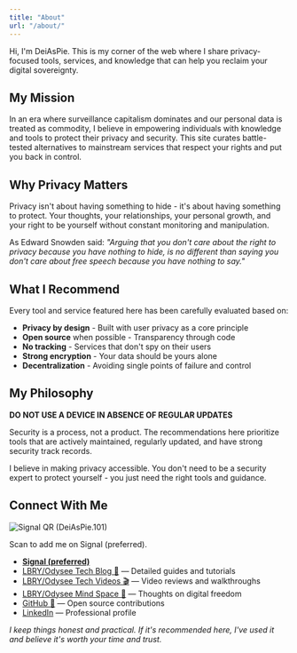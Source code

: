 ```yaml
---
title: "About"
url: "/about/"
---
```


Hi, I'm DeiAsPie. This is my corner of the web where I share privacy-focused tools, services, and knowledge that can help you reclaim your digital sovereignty.

## My Mission

In an era where surveillance capitalism dominates and our personal data is treated as commodity, I believe in empowering individuals with knowledge and tools to protect their privacy and security. This site curates battle-tested alternatives to mainstream services that respect your rights and put you back in control.

## Why Privacy Matters

Privacy isn't about having something to hide - it's about having something to protect. Your thoughts, your relationships, your personal growth, and your right to be yourself without constant monitoring and manipulation.

As Edward Snowden said: _"Arguing that you don't care about the right to privacy because you have nothing to hide, is no different than saying you don't care about free speech because you have nothing to say."_

## What I Recommend

Every tool and service featured here has been carefully evaluated based on:

- **Privacy by design** - Built with user privacy as a core principle
- **Open source** when possible - Transparency through code
- **No tracking** - Services that don't spy on their users
- **Strong encryption** - Your data should be yours alone
- **Decentralization** - Avoiding single points of failure and control

## My Philosophy

**DO NOT USE A DEVICE IN ABSENCE OF REGULAR UPDATES**

Security is a process, not a product. The recommendations here prioritize tools that are actively maintained, regularly updated, and have strong security track records.

I believe in making privacy accessible. You don't need to be a security expert to protect yourself - you just need the right tools and guidance.

## Connect With Me

<!-- Signal QR: copy the provided PNG to static/images/signal-qr.png -->
<div class="mt-6 md:flex md:items-start md:gap-6">
	<div class="flex-none">
		<img src="/images/signal-qr.png" alt="Signal QR (DeiAsPie.101)" loading="lazy" style="max-width:12rem; height:auto; display:block;">
		<p class="text-sm mt-2">Scan to add me on Signal (preferred).</p>
	</div>
	<div class="flex-1 mt-4 md:mt-0">
		<ul class="space-y-2">
			<li><strong><a href="https://signal.me/#eu/19Yp0f7xGAZV1OSnvg3wxR-Es0HoI34qBLhRA5UjhgG2Gt4Tl01KFJxgfUt1U2YA">Signal (preferred)</a></strong></li>
			<li><a href="https://open.lbry.com/@DeiAsPieBlog:f">LBRY/Odysee Tech Blog 📜</a> — Detailed guides and tutorials</li>
			<li><a href="https://open.lbry.com/@DeiAsPie:1">LBRY/Odysee Tech Videos 🎬</a> — Video reviews and walkthroughs</li>
			<li><a href="https://open.lbry.com/@DeiAsPieMindSpace:7">LBRY/Odysee Mind Space 🧠</a> — Thoughts on digital freedom</li>
			<li><a href="https://github.com/DeiAsPie">GitHub 🐙</a> — Open source contributions</li>
			<li><a href="https://linkedin.com/in/DeiAsPie">LinkedIn</a> — Professional profile</li>
		</ul>
	</div>
</div>

_I keep things honest and practical. If it's recommended here, I've used it and believe it's worth your time and trust._
